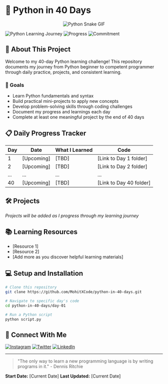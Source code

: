 # 🐍 Python in 40 Days

<p align="center">
  <img src="https://media0.giphy.com/media/v1.Y2lkPTc5MGI3NjExZnhseDJwMHpwNms1bG9oNncwd255a2pwYzRua2NwcGtmaHE2M25jOCZlcD12MV9pbnRlcm5hbF9naWZfYnlfaWQmY3Q9Zw/9hSAIGr6dE0p4X2cPr/giphy.gif" alt="Python Snake GIF">
</p>

![Python Learning Journey](https://img.shields.io/badge/Learning-Python-yellow?style=for-the-badge&logo=python)
![Progress](https://img.shields.io/badge/Progress-Day%201-blue?style=for-the-badge)
![Commitment](https://img.shields.io/badge/Commitment-40%20Days-green?style=for-the-badge)

## 🚀 About This Project

Welcome to my 40-day Python learning challenge! This repository documents my journey from Python beginner to competent programmer through daily practice, projects, and consistent learning.

### 🎯 Goals

- Learn Python fundamentals and syntax
- Build practical mini-projects to apply new concepts
- Develop problem-solving skills through coding challenges
- Document my progress and learnings each day
- Complete at least one meaningful project by the end of 40 days

## 📋 Daily Progress Tracker

| Day | Date | What I Learned | Code |
|-----|------|----------------|------|
| 1 | [Upcoming] | [TBD] | [Link to Day 1 folder] |
| 2 | [Upcoming] | [TBD] | [Link to Day 2 folder] |
| ... | ... | ... | ... |
| 40 | [Upcoming] | [TBD] | [Link to Day 40 folder] |

## 🛠️ Projects

*Projects will be added as I progress through my learning journey*

## 📚 Learning Resources

- [Resource 1]
- [Resource 2]
- [Add more as you discover helpful learning materials]

## 💻 Setup and Installation

```bash
# Clone this repository
git clone https://github.com/MohitXCode/python-in-40-days.git

# Navigate to specific day's code
cd python-in-40-days/day-01

# Run a Python script
python script.py
```


## 🤝 Connect With Me

<p align="left">
  <a href="https://www.instagram.com/mohitxcode.io/" target="_blank"><img src="https://img.shields.io/badge/Instagram-%23E4405F.svg?&style=for-the-badge&logo=instagram&logoColor=white" alt="Instagram"></a>
  <a href="https://x.com/MohitxCode" target="_blank"><img src="https://img.shields.io/badge/Twitter-%231DA1F2.svg?&style=for-the-badge&logo=twitter&logoColor=white" alt="Twitter"></a>
  <a href="https://www.linkedin.com/in/mohitxcode/" target="_blank"><img src="https://img.shields.io/badge/LinkedIn-%230077B5.svg?&style=for-the-badge&logo=linkedin&logoColor=white" alt="LinkedIn"></a>
</p>

---

> "The only way to learn a new programming language is by writing programs in it." - Dennis Ritchie

**Start Date:** [Current Date]
**Last Updated:** [Current Date]
